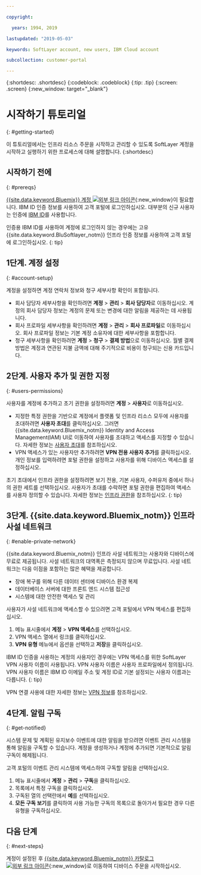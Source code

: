 ```yaml
---

copyright:

  years: 1994, 2019

lastupdated: "2019-05-03"

keywords: SoftLayer account, new users, IBM Cloud account

subcollection: customer-portal 

---
```


{:shortdesc: .shortdesc}
{:codeblock: .codeblock}
{:tip: .tip}
{:screen: .screen}
{:new_window: target="_blank"}


# 시작하기 튜토리얼
{: #getting-started}

이 튜토리얼에서는 인프라 리소스 주문을 시작하고 관리할 수 있도록 SoftLayer 계정을 시작하고 실행하기 위한 프로세스에 대해 설명합니다.
{:shortdesc}

## 시작하기 전에
{: #prereqs}

[{{site.data.keyword.Bluemix}} 계정 ![외부 링크 아이콘](../icons/launch-glyph.svg "외부 링크 아이콘")](https://cloud.ibm.com){:new_window}이 필요합니다. IBM ID 인증 정보를 사용하여 고객 포털에 로그인하십시오. 대부분의 신규 사용자는 인증에 [IBM ID](/docs/account?topic=account-unifyingaccounts#switchtoIBMid)를 사용합니다.

인증용 IBM ID를 사용하여 계정에 로그인하지 않는 경우에는 고유 {{site.data.keyword.BluSoftlayer_notm}} 인프라 인증 정보를 사용하여 고객 포털에 로그인하십시오.
{: tip}

## 1단계. 계정 설정
{: #account-setup}

계정을 설정하면 계정 연락처 정보와 청구 세부사항 확인이 포함됩니다.
 * 회사 담당자 세부사항을 확인하려면 **계정** > **관리** > **회사 담당자**로 이동하십시오. 계정의 회사 담당자 정보는 계정의 문제 또는 변경에 대한 알림을 제공하는 데 사용됩니다.
 * 회사 프로파일 세부사항을 확인하려면 **계정** > **관리** > **회사 프로파일**로 이동하십시오. 회사 프로파일 정보는 기본 계정 소유자에 대한 세부사항을 포함합니다.
 * 청구 세부사항을 확인하려면 **계정** > **청구** > **결제 방법**으로 이동하십시오. 월별 결제 방법은 계정과 연관된 지불 금액에 대해 주기적으로 비용이 청구되는 신용 카드입니다.

## 2단계. 사용자 추가 및 권한 지정
{: #users-permissions}

사용자를 계정에 추가하고 초기 권한을 설정하려면 **계정** > **사용자**로 이동하십시오.
 * 지정한 특정 권한을 기반으로 계정에서 플랫폼 및 인프라 리소스 모두에 사용자를 초대하려면 **사용자 초대**를 클릭하십시오. 그러면 {{site.data.keyword.Bluemix_notm}} Identity and Access Management(IAM) UI로 이동하여 사용자를 초대하고 액세스를 지정할 수 있습니다. 자세한 정보는 [사용자 초대](/docs/iam?topic=iam-iamuserinv#iamuserinv)를 참조하십시오.
 * VPN 액세스가 있는 사용자만 추가하려면 **VPN 전용 사용자 추가**를 클릭하십시오. 개인 정보를 입력하려면 포털 권한을 설정하고 사용자를 위해 디바이스 액세스를 설정하십시오.

초기 초대에서 인프라 권한을 설정하려면 보기 전용, 기본 사용자, 수퍼유저 중에서 하나의 권한 세트를 선택하십시오. 사용자가 초대를 수락하면 포털 권한을 편집하여 액세스를 사용자 정의할 수 있습니다. 자세한 정보는 [인프라 권한](/docs/iam?topic=iam-infrapermission#infrapermission)을 참조하십시오.
{: tip}

## 3단계. {{site.data.keyword.Bluemix_notm}} 인프라 사설 네트워크
{: #enable-private-network}

{{site.data.keyword.Bluemix_notm}} 인프라 사설 네트워크는 사용자와 디바이스에 무료로 제공됩니다. 사설 네트워크의 대역폭은 측정되지 않으며 무료입니다. 사설 네트워크는 다음 이점을 포함하는 많은 혜택을 제공합니다.
  * 장애 복구를 위해 다른 데이터 센터에 디바이스 환경 복제
  * 데이터베이스 서버에 대한 프론트 엔드 시스템 접근성
  * 시스템에 대한 안전한 액세스 및 관리

사용자가 사설 네트워크에 액세스할 수 있으려면 고객 포털에서 VPN 액세스를 편집하십시오.
  1. 메뉴 표시줄에서 **계정** > **VPN 액세스**를 선택하십시오.  
  2. VPN 액세스 열에서 링크를 클릭하십시오.
  3. **VPN 유형** 메뉴에서 옵션을 선택하고 **저장**을 클릭하십시오.  

IBM ID 인증을 사용하는 계정의 사용자인 경우에는 VPN 액세스를 위한 SoftLayer VPN 사용자 이름이 사용됩니다. VPN 사용자 이름은 사용자 프로파일에서 정의됩니다. VPN 사용자 이름은 IBM ID 이메일 주소 및 계정 ID로 기본 설정되는 사용자 이름과는 다릅니다.
{: tip}

VPN 연결 사용에 대한 자세한 정보는 [VPN 정보](/docs/infrastructure/iaas-vpn?topic=VPN-about-iaas-vpn#about-iaas-vpn)를 참조하십시오.

## 4단계. 알림 구독
{: #get-notified}

시스템 문제 및 계획된 유지보수 이벤트에 대한 알림을 받으려면 이벤트 관리 시스템을 통해 알림을 구독할 수 있습니다. 계정을 생성하거나 계정에 추가되면 기본적으로 알림 구독이 해제됩니다.

고객 포털의 이벤트 관리 시스템에 액세스하여 구독할 알림을 선택하십시오.
  1. 메뉴 표시줄에서 **계정** > **관리** > **구독**을 클릭하십시오.
  2. 목록에서 특정 구독을 클릭하십시오.
  3. 구독된 열의 선택란에서 **예**를 선택하십시오.
  4. **모든 구독 보기**를 클릭하여 사용 가능한 구독의 목록으로 돌아가서 필요한 경우 다른 유형을 구독하십시오.

## 다음 단계
{: #next-steps}

계정이 설정된 후 [{{site.data.keyword.Bluemix_notm}} 카탈로그 ![외부 링크 아이콘](../icons/launch-glyph.svg)](https://{DomainName}/catalog/?category=infrastructure){:new_window}로 이동하여 디바이스 주문을 시작하십시오.

